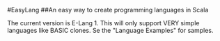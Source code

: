 #EasyLang
##An easy way to create programming languages in Scala

The current version is E-Lang 1. This will only support VERY simple languages like BASIC clones. Se the "Language Examples" for samples.
